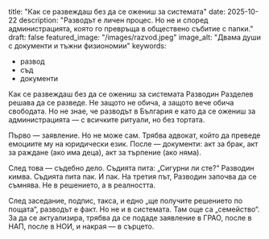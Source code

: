 title: "Как се развеждаш без да се ожениш за системата"
date: 2025-10-22
description: "Разводът е личен процес. Но не и според администрацията, която го превръща в обществено събитие с папки."
draft: false
featured_image: "/images/razvod.jpeg"
image_alt: "Двама души с документи и тъжни физиономии"
keywords:
- развод
- съд
- документи

Как се развеждаш без да се ожениш за системата
Разводин Разделев решава да се разведе. Не защото не обича, а защото вече обича свободата. Но не знае, че разводът в България е като да се ожениш за администрацията — с всичките ритуали, но без тортата.

Първо — заявление. Но не може сам. Трябва адвокат, който да преведе емоциите му на юридически език. После — документи: акт за брак, акт за раждане (ако има деца), акт за търпение (ако няма).

След това — съдебно дело. Съдията пита: „Сигурни ли сте?“ Разводин кимва. Съдията пита пак. И пак. На третия път, Разводин започва да се съмнява. Не в решението, а в реалността.

След заседание, подпис, такса, и едно „ще получите решението по пощата“, разводът е факт. Но не и в системата. Там още са „семейство“. За да се актуализира, трябва да се подаде заявление в ГРАО, после в НАП, после в НОИ, и накрая — в сърцето.
